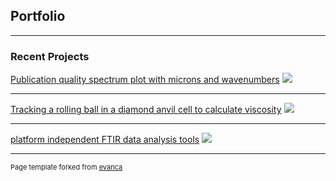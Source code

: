 ## Portfolio

---

### Recent Projects

[Publication quality spectrum plot with microns and wavenumbers](/sample_page)
<img src="images/dummy_thumbnail.jpg?raw=true"/>

---
[Tracking a rolling ball in a diamond anvil cell to calculate viscosity](/pdf/sample_presentation.pdf)
<img src="images/dummy_thumbnail.jpg?raw=true"/>

---
[platform independent FTIR data analysis tools](https://github.com/drwrenmontgomery/HiPressureFTIR)
<img src="images/dummy_thumbnail.jpg?raw=true"/>

---
<p style="font-size:11px">Page template forked from <a href="https://github.com/evanca/quick-portfolio">evanca</a></p>
<!-- Remove above link if you don't want to attibute -->
